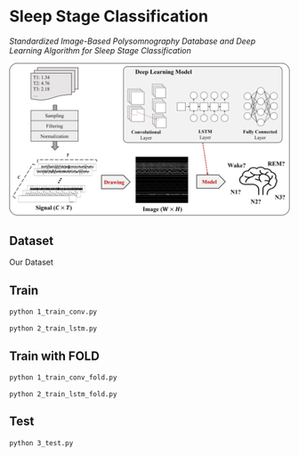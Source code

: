 # Sleep Stage Classification

*Standardized Image-Based Polysomnography Database and Deep Learning Algorithm for Sleep Stage Classification*

![1](assets/1.jpg)

## Dataset

Our Dataset

## Train

```
python 1_train_conv.py
```

```
python 2_train_lstm.py
```

## Train with FOLD

```
python 1_train_conv_fold.py
```

```
python 2_train_lstm_fold.py
```

## Test

```
python 3_test.py
```